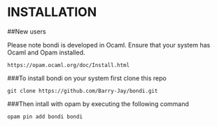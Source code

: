 # INSTALLATION
  
##New users
  
  Please note bondi is developed in Ocaml. Ensure
  that your system has Ocaml and Opam installed.
     
    https://opam.ocaml.org/doc/Install.html
 

###To install bondi on your system first clone this repo 

``` git clone https://github.com/Barry-Jay/bondi.git ```

###Then intall with opam by executing the following command 

``` opam pin add bondi bondi ```